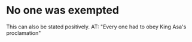 # No one was exempted

This can also be stated positively. AT: "Every one had to obey King Asa's proclamation"

